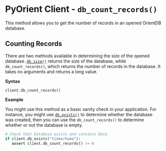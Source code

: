 
# PyOrient Client - `db_count_records()`

This method allows you to get the number of records in an opened OrientDB database.

## Counting Records

There are two methods available in determining the size of the opened database.  [`db_size()`](PyOrient-Client-DB-Size.md) returns the size of the database, while `db_count_records()`, which returns the number of records in the database.  It takes no arguments and returns a long value.

**Syntax**

```
client.db_count_records()
```

**Example**

You might use this method as a basic sanity check in your application.  For instance, you might use [`db_exists()`](PyOrient-Client-DB-Exists.md) to determine whether the database was created, then you can use the `db_count_records()` to determine whether or not the database is empty.

```py
# Check that Database exists and contains Data
if client.db_exists("tinkerhome"):
   assert client.db_count_records() != 0
```
